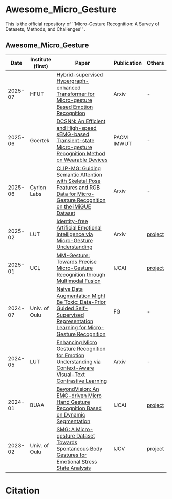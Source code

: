 # Awesome_Micro_Gesture
This is the official repository of ``Micro-Gesture Recognition: A Survey of Datasets, Methods, and Challenges'' .

## Awesome_Micro_Gesture

| Date    | Institute (first) | Paper                                                                                                                                                                                   | Publication | Others |
|---------|------------------|-----------------------------------------------------------------------------------------------------------------------------------------------------------------------------------------|-------------|--------|
| 2025-07 | HFUT             | [Hybrid-supervised Hypergraph-enhanced Transformer for Micro-gesture Based Emotion Recognition](https://arxiv.org/pdf/2507.14867)                                                        | Arxiv       | -      |
| 2025-06 | Goertek          | [DCSNN: An Efficient and High-speed sEMG-based Transient-state Micro-gesture Recognition Method on Wearable Devices](https://dl.acm.org/doi/10.1145/3729494)                            | PACM IMWUT  | -      |
| 2025-06 | Cyrion Labs      | [CLIP-MG: Guiding Semantic Attention with Skeletal Pose Features and RGB Data for Micro-Gesture Recognition on the iMiGUE Dataset](https://www.arxiv.org/pdf/2506.16385)                 | Arxiv       | -      |
| 2025-02 | LUT              | [Identity-free Artificial Emotional Intelligence via Micro-Gesture Understanding](https://arxiv.org/pdf/2405.13206)                                                                    | Arxiv       | [project](https://github.com/ErichG/MG-based-Emotion-Understanding) |
| 2025-01 | UCL              | [MM-Gesture: Towards Precise Micro-Gesture Recognition through Multimodal Fusion](https://arxiv.org/pdf/2507.08344)                                                                     | IJCAI       | [project](https://github.com/momiji-bit/MM-Gesture) |
| 2024-07 | Univ. of Oulu    | [Naive Data Augmentation Might Be Toxic: Data-Prior Guided Self-Supervised Representation Learning for Micro-Gesture Recognition](https://ieeexplore.ieee.org/document/10581907)         | FG          | -      |
| 2024-05 | LUT              | [Enhancing Micro Gesture Recognition for Emotion Understanding via Context-Aware Visual-Text Contrastive Learning](https://arxiv.org/pdf/2405.01885)                                    | Arxiv       | -      |
| 2024-01 | BUAA             | [BeyondVision: An EMG-driven Micro Hand Gesture Recognition Based on Dynamic Segmentation](https://www.ijcai.org/proceedings/2024/668)                                                    | IJCAI       | [project](https://github.com/tyc333/NoBarriers) |
| 2023-02 | Univ. of Oulu    | [SMG: A Micro-gesture Dataset Towards Spontaneous Body Gestures for Emotional Stress State Analysis](https://link.springer.com/article/10.1007/s11263-023-01761-6)                       | IJCV        | [project](https://github.com/mikecheninoulu/SMG) |



# Citation
